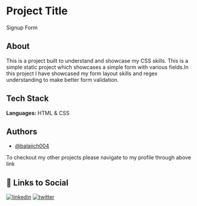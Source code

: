 
# Project Title

Signup Form 

## About

This is a project built to understand and showcase my CSS skills. This is a simple static project which showcases a simple form with various fields.In this project I have showcased my form layout skills and regex understanding to make better form validation.

## Tech Stack

**Languages:** HTML & CSS

## Authors

- [@balajich004](https://www.github.com/balajich004)

To checkout my other projects please navigate to my profile through above link 

## 🔗 Links to Social

[![linkedin](https://img.shields.io/badge/linkedin-0A66C2?style=for-the-badge&logo=linkedin&logoColor=white)](https://www.linkedin.com/in/balaji-chennupati-2a7629286/)
[![twitter](https://img.shields.io/badge/twitter-1DA1F2?style=for-the-badge&logo=twitter&logoColor=white)](https://twitter.com/balajich004)

